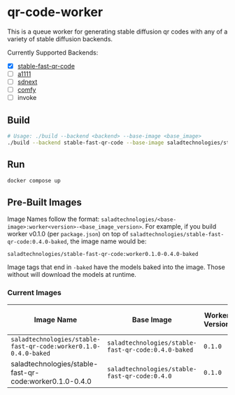 # qr-code-worker
This is a queue worker for generating stable diffusion qr codes with any of a variety of stable diffusion backends.

Currently Supported Backends:
- [x] [stable-fast-qr-code](https://github.com/SaladTechnologies/stable-fast-qr-demo)
- [ ] [a1111](https://github.com/SaladTechnologies/a1111-dynamic)
- [ ] [sdnext](https://github.com/SaladTechnologies/sdnext-dynamic)
- [ ] [comfy](https://github.com/SaladTechnologies/comfyui-dynamic)
- [ ] invoke

## Build
```bash
# Usage: ./build --backend <backend> --base-image <base_image>
./build --backend stable-fast-qr-code --base-image saladtechnologies/stable-fast-qr-code:0.4.0-baked
```

## Run
```bash
docker compose up
```

## Pre-Built Images

Image Names follow the format: `saladtechnologies/<base-image>:worker<version>-<base_image_version>`.
For example, if you build worker v0.1.0 (per `package.json`) on top of `saladtechnologies/stable-fast-qr-code:0.4.0-baked`, the image name would be:
```
saladtechnologies/stable-fast-qr-code:worker0.1.0-0.4.0-baked
```

Image tags that end in `-baked` have the models baked into the image.
Those without will download the models at runtime.

### Current Images

| Image Name | Base Image | Worker Version | Backend | Models Baked In |
| ---------- | ---------- | -------------- | ------- | --------------- |
| `saladtechnologies/stable-fast-qr-code:worker0.1.0-0.4.0-baked` | `saladtechnologies/stable-fast-qr-code:0.4.0-baked` | `0.1.0` | `stable-fast-qr-code` | yes |
| saladtechnologies/stable-fast-qr-code:worker0.1.0-0.4.0 | `saladtechnologies/stable-fast-qr-code:0.4.0` | `0.1.0` | `stable-fast-qr-code` | no |